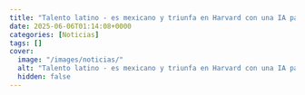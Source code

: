 ```yaml
---
title: "Talento latino - es mexicano y triunfa en Harvard con una IA para atender emergencias médicas en Estados Unidos"
date: 2025-06-06T01:14:08+0000
categories: [Noticias]
tags: []
cover:
  image: "/images/noticias/"
  alt: "Talento latino - es mexicano y triunfa en Harvard con una IA para atender emergencias médicas en Estados Unidos"
  hidden: false
---
```



